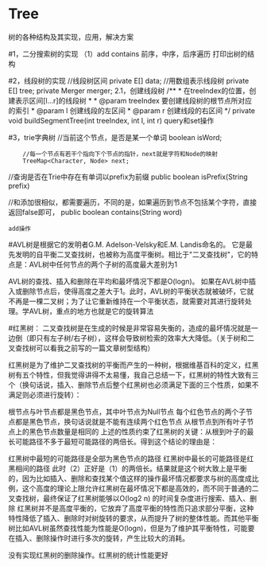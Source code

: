 # Tree
树的各种结构及其实现，应用，解决方案


#1，二分搜索树的实现
	（1）add  contains  前序，中序，后序遍历
	打印出树的结构
	
#2，线段树的实现
    //线段树区间
    private E[] data;
    //用数组表示线段树
    private E[] tree;
    private Merger<E> merger;
2.1，创建线段树
	/**
     * 在treeIndex的位置，创建表示区间[l...r]的线段树
     *
     * @param treeIndex 要创建线段树的根节点所对应的索引
     * @param l         创建线段的左区间
     * @param r         创建线段的右区间
     */
    private void buildSegmentTree(int treeIndex, int l, int r) 
query和set操作

#3，trie字典树
//当前这个节点，是否是某一个单词
        boolean isWord;

        //每一个节点有若干个指向下个节点的指针，next就是字符和Node的映射
        TreeMap<Character, Node> next;

 //查询是否在Trie中存在有单词以prefix为前缀
    public boolean isPrefix(String prefix) 
 
   //和添加很相似，都需要遍历，不同的是，如果遍历到节点不包括某个字符，直接返回false即可，
    public boolean contains(String word)
    
    
    add操作
    
    
#AVL树是根据它的发明者G.M. Adelson-Velsky和E.M. Landis命名的。
它是最先发明的自平衡二叉查找树，也被称为高度平衡树。相比于"二叉查找树"，它的特点是：AVL树中任何节点的两个子树的高度最大差别为1

AVL树的查找、插入和删除在平均和最坏情况下都是O(logn)。
如果在AVL树中插入或删除节点后，使得高度之差大于1。此时，AVL树的平衡状态就被破坏，它就不再是一棵二叉树；为了让它重新维持在一个平衡状态，就需要对其进行旋转处理。学AVL树，重点的地方也就是它的旋转算法


#红黑树：
二叉查找树是在生成的时候是非常容易失衡的，造成的最坏情况就是一边倒（即只有左子树/右子树），这样会导致树检索的效率大大降低。（关于树和二叉查找树可以看我之前写的一篇文章树型结构）

红黑树是为了维护二叉查找树的平衡而产生的一种树，根据维基百科的定义，红黑树有五个特性，但我觉得讲得不太易懂，我自己总结一下，红黑树的特性大致有三个（换句话说，插入、删除节点后整个红黑树也必须满足下面的三个性质，如果不满足则必须进行旋转）：

根节点与叶节点都是黑色节点，其中叶节点为Null节点
每个红色节点的两个子节点都是黑色节点，换句话说就是不能有连续两个红色节点
从根节点到所有叶子节点上的黑色节点数量是相同的
上述的性质约束了红黑树的关键：从根到叶子的最长可能路径不多于最短可能路径的两倍长。得到这个结论的理由是：

红黑树中最短的可能路径是全部为黑色节点的路径
红黑树中最长的可能路径是红黑相间的路径
此时（2）正好是（1）的两倍长。结果就是这个树大致上是平衡的，因为比如插入、删除和查找某个值这样的操作最坏情况都要求与树的高度成比例，这个高度的理论上限允许红黑树在最坏情况下都是高效的，而不同于普通的二叉查找树，最终保证了红黑树能够以O(log2 n) 的时间复杂度进行搜索、插入、删除
红黑树并不是高度平衡的，它放弃了高度平衡的特性而只追求部分平衡，这种特性降低了插入、删除时对树旋转的要求，从而提升了树的整体性能。而其他平衡树比如AVL树虽然查找性能为性能是O(logn)，但是为了维护其平衡特性，可能要在插入、删除操作时进行多次的旋转，产生比较大的消耗。

没有实现红黑树的删除操作。红黑树的统计性能更好
